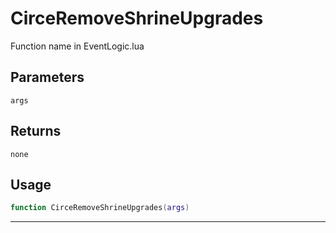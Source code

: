# CirceRemoveShrineUpgrades
Function name in EventLogic.lua
## Parameters
`args`
## Returns
`none`
## Usage
```lua
function CirceRemoveShrineUpgrades(args)
```
---
